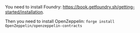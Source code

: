 You need to install Foundry: https://book.getfoundry.sh/getting-started/installation.

Then you need to install OpenZeppelin:
`forge install OpenZeppelin/openzeppelin-contracts`
